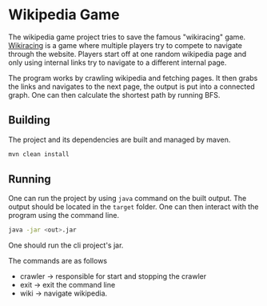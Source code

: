 # Wikipedia Game

The wikipedia game project tries to save the famous "wikiracing" game. [Wikiracing](https://en.wikipedia.org/wiki/Wikiracing) is a game where multiple players try to compete to navigate through the website. Players start off at one random wikipedia page and only using internal links try to navigate to a different internal page.

The program works by crawling wikipedia and fetching pages. It then grabs the links and navigates to the next page, the output is put into a connected graph. One can then calculate the shortest path by running BFS.  

## Building

The project and its dependencies are built and managed by maven.

```sh
mvn clean install
```

## Running 

One can run the project by using `java` command on the built output. The output should be located in the `target` folder. One can then interact with the program using the command line.

```sh
java -jar <out>.jar
```

One should run the cli project's jar.

The commands are as follows
  - crawler -> responsible for start and stopping the crawler
  - exit -> exit the command line
  - wiki -> navigate wikipedia. 
